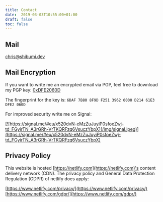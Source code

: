 ```yaml
---
title: Contact
date:  2019-03-03T10:55:00+01:00
draft: false
toc: false
---
```


## Mail

chris@shibumi.dev  

## Mail Encryption

If you want to write me an encrypted email via PGP, feel free to download my PGP key: [0xDFE2060D](/storage/pubkey.txt)

The fingerprint for the key is: `6DAF 7B80 8F9D F251 3962 0000 D214 61E3 DFE2 060D`

For improved security write me on Signal:

[![https://signal.me/#eu/x520dvN-eMzZuJuyiP0sfoeZwj-td_FGyirTN_A3rGRh-VrTKQRFzq6VsuczYbpX](/img/signal.jpeg)](https://signal.me/#eu/x520dvN-eMzZuJuyiP0sfoeZwj-td_FGyirTN_A3rGRh-VrTKQRFzq6VsuczYbpX)


## Privacy Policy

This website is hosted [https://netlify.com](https://netlify.com)'s content delivery network (CDN).
The privacy policy and General Data Protection Regulation (GDPR) of netlify does apply:

[https://www.netlify.com/privacy/](https://www.netlify.com/privacy/)
[https://www.netlify.com/gdpr/](https://www.netlify.com/gdpr/)
